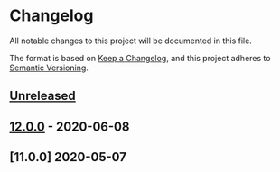 # Changelog

All notable changes to this project will be documented in this file.

The format is based on [Keep a Changelog](https://keepachangelog.com/en/1.0.0/),
and this project adheres to [Semantic Versioning](https://semver.org/spec/v2.0.0.html).



## [Unreleased]

## [12.0.0] - 2020-06-08


## [11.0.0] 2020-05-07



[Unreleased]: https://github.com/kopiczko/test-gh-workflows/compare/v12.0.0...HEAD
[12.0.0]: https://github.com/kopiczko/test-gh-workflows/releases/tag/v12.0.0
